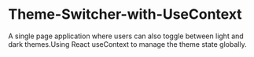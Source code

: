 # Theme-Switcher-with-UseContext
A single page application where users can also toggle between light and dark themes.Using React useContext to manage the theme state globally.
